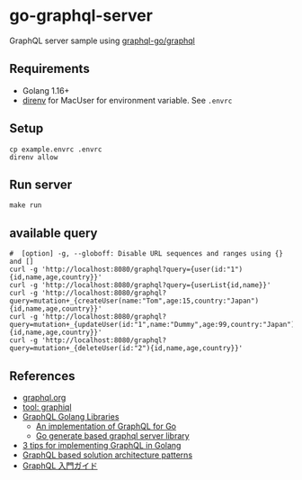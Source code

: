 # go-graphql-server
GraphQL server sample using [graphql-go/graphql](https://github.com/graphql-go/graphql)

## Requirements
- Golang 1.16+
- [direnv](https://direnv.net/) for MacUser for environment variable. See `.envrc`

## Setup
```
cp example.envrc .envrc
direnv allow
```

## Run server
```
make run
```

## available query
```
#  [option] -g, --globoff: Disable URL sequences and ranges using {} and []
curl -g 'http://localhost:8080/graphql?query={user(id:"1"){id,name,age,country}}'
curl -g 'http://localhost:8080/graphql?query={userList{id,name}}'
curl -g 'http://localhost:8080/graphql?query=mutation+_{createUser(name:"Tom",age:15,country:"Japan"){id,name,age,country}}'
curl -g 'http://localhost:8080/graphql?query=mutation+_{updateUser(id:"1",name:"Dummy",age:99,country:"Japan"){id,name,age,country}}'
curl -g 'http://localhost:8080/graphql?query=mutation+_{deleteUser(id:"2"){id,name,age,country}}'
```

## References
- [graphql.org](https://graphql.org/)
- [tool: graphiql](https://github.com/graphql/graphiql)
- [GraphQL Golang Libraries](https://graphql.org/code/#go)
    - [An implementation of GraphQL for Go](https://github.com/graphql-go/graphql)
    - [Go generate based graphql server library](https://github.com/99designs/gqlgen)
- [3 tips for implementing GraphQL in Golang](https://blog.logrocket.com/3-tips-for-implementing-graphql-in-golang/)
- [GraphQL based solution architecture patterns](https://blog.usejournal.com/graphql-based-solution-architecture-patterns-8905de6ff87e)
- [GraphQL 入門ガイド](https://circleci.com/ja/blog/introduction-to-graphql/)

